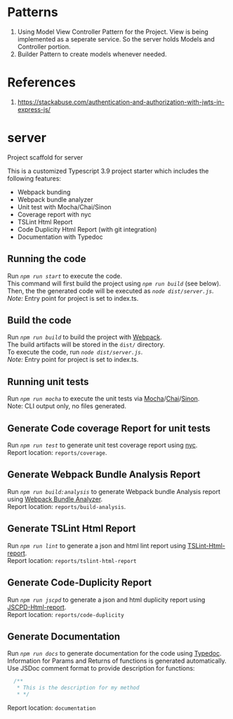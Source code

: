 # Patterns

1. Using Model View Controller Pattern for the Project. View is being implemented as a seperate service. So the server holds Models and Controller portion.
2. Builder Pattern to create models whenever needed.


# References

1. https://stackabuse.com/authentication-and-authorization-with-jwts-in-express-js/

# server

Project scaffold for server

This is a customized Typescript 3.9 project starter which includes the following features:
* Webpack bunding
* Webpack bundle analyzer
* Unit test with Mocha/Chai/Sinon
* Coverage report with nyc
* TSLint Html Report
* Code Duplicity Html Report (with git integration)
* Documentation with Typedoc

## Running the code

Run *`npm run start`* to execute the code.  
This command will first build the project using *`npm run build`* (see below).  
Then, the the generated code will be executed as *`node dist/server.js`*.  
*Note:* Entry point for project is set to index.ts.


## Build the code

Run *`npm run build`* to build the project with [Webpack](https://webpack.js.org/).  
The build artifacts will be stored in the `dist/` directory.  
To execute the code, run *`node dist/server.js`*.  
*Note:* Entry point for project is set to index.ts.

## Running unit tests

Run *`npm run mocha`* to execute the unit tests via [Mocha](https://mochajs.org/)/[Chai](https://www.chaijs.com/)/[Sinon](https://sinonjs.org/).  
Note: CLI output only, no files generated.


## Generate Code coverage Report for unit tests

Run *`npm run test`* to generate unit test coverage report using [nyc](https://github.com/istanbuljs/nyc).  
Report location: `reports/coverage`.


## Generate Webpack Bundle Analysis Report

Run *`npm run build:analysis`* to generate Webpack bundle Analysis report using [Webpack Bundle Analyzer](https://www.npmjs.com/package/webpack-bundle-analyzer).    
Report location: `reports/build-analysis`.


## Generate TSLint Html Report

Run *`npm run lint`* to generate a json and html lint report using [TSLint-Html-report](https://www.npmjs.com/package/tslint-html-report).  
Report location: `reports/tslint-html-report`


## Generate Code-Duplicity Report

Run *`npm run jscpd`* to generate a json and html duplicity report using [JSCPD-Html-report](https://www.npmjs.com/package/jscpd-html-reporter).  
Report location: `reports/code-duplicity`  


## Generate Documentation

Run *`npm run docs`* to generate documentation for the code using [Typedoc](https://typedoc.org/).  
Information for Params and Returns of functions is generated automatically.  
Use JSDoc comment format to provide description for functions:
```Javascript
  /**
   * This is the description for my method
   * */  
```
Report location: `documentation`  
